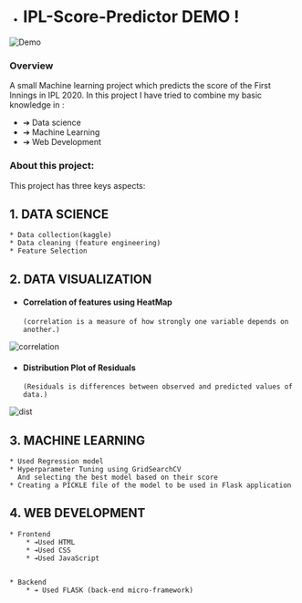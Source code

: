 * # IPL-Score-Predictor DEMO !

![Demo](Resources/Hnet-image.gif)


### Overview
A small Machine learning project which predicts the score of the First Innings in IPL 2020. 
In this project I have tried to combine my basic knowledge in :
* ➔ Data science
* ➔ Machine Learning 
* ➔ Web Development


### About this project:
This project has three keys aspects:
## 1. DATA SCIENCE
    * Data collection(kaggle)
    * Data cleaning (feature engineering)
    * Feature Selection



## 2. DATA VISUALIZATION

* ####  Correlation of features using HeatMap
      (correlation is a measure of how strongly one variable depends on another.)
![correlation](https://user-images.githubusercontent.com/63898454/93417669-4d298080-f8c6-11ea-9653-35605c736cc0.png)
      
      
* ####  Distribution Plot of Residuals
      (Residuals is differences between observed and predicted values of data.)
![dist](https://user-images.githubusercontent.com/63898454/93417727-63374100-f8c6-11ea-9591-c283abb4b5e0.png)
      


## 3. MACHINE LEARNING
    * Used Regression model
    * Hyperparameter Tuning using GridSearchCV
      And selecting the best model based on their score
    * Creating a PICKLE file of the model to be used in Flask application

## 4. WEB DEVELOPMENT
    * Frontend
        * ➔Used HTML
        * ➔Used CSS
        * ➔Used JavaScript
        

    * Backend
        * ➔ Used FLASK (back-end micro-framework)









